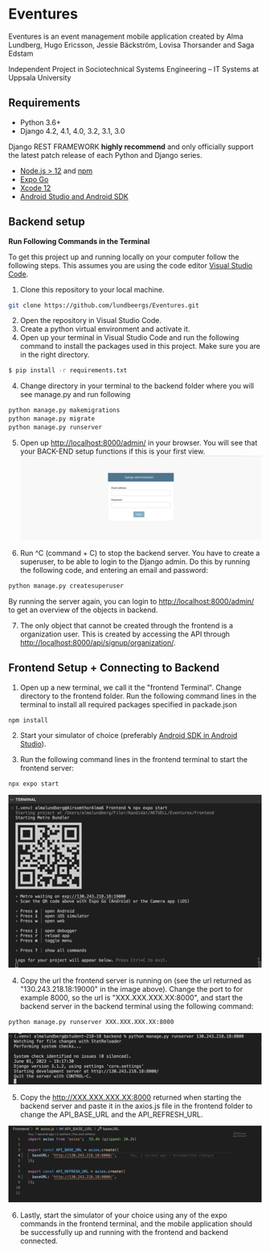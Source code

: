 # Eventures
Eventures is an event management mobile application created by Alma Lundberg, Hugo Ericsson, Jessie Bäckström, Lovisa Thorsander and Saga Edstam

Independent Project in Sociotechnical Systems Engineering – IT Systems at Uppsala University

## Requirements

* Python 3.6+
* Django 4.2, 4.1, 4.0, 3.2, 3.1, 3.0

Django REST FRAMEWORK **highly recommend** and only officially support the latest patch release of each Python and Django series.

* [Node.js > 12](https://nodejs.org) and [npm](https://docs.npmjs.com/downloading-and-installing-node-js-and-npm)
* [Expo Go](https://reactnative.dev/docs/environment-setup)
* [Xcode 12](https://developer.apple.com/xcode)
* [Android Studio and Android SDK](https://developer.android.com/studio)

## Backend setup

**Run Following Commands in the Terminal**  

To get this project up and running locally on your computer follow the following steps. This assumes you are using the code editor [Visual Studio Code](https://code.visualstudio.com).

1. Clone this repository to your local machine.

```bash
git clone https://github.com/lundbeergs/Eventures.git
```
2. Open the repository in Visual Studio Code.
3. Create a python virtual environment and activate it.
4. Open up your terminal in Visual Studio Code and run the following command to install the packages used in this project. Make sure you are in the right directory.

```bash
$ pip install -r requirements.txt
```
4. Change directory in your terminal to the backend folder where you will see manage.py and run following

```bash
python manage.py makemigrations
python manage.py migrate
python manage.py runserver
```
5. Open up <http://localhost:8000/admin/> in your browser. You will see that your BACK-END setup functions if this is your first view.
![Backend runserver](/assets/success-runserver.png)

6. Run ^C (command + C) to stop the backend server. You have to create a superuser, to be able to login to the Django admin. Do this by running the following code, and entering an email and password:

```bash
python manage.py createsuperuser
```
By running the server again, you can login to <http://localhost:8000/admin/> to get an overview of the objects in backend. 

7. The only object that cannot be created through the frontend is a organization user. This is created by accessing the API through <http://localhost:8000/api/signup/organization/>.

## Frontend Setup + Connecting to Backend

1. Open up a new terminal, we call it the "frontend Terminal". Change directory to the frontend folder. Run the following command lines in the terminal to install all required packages specified in packade.json 

```bash
npm install
```

2. Start your simulator of choice (preferably [Android SDK in Android Studio](https://developer.android.com/studio)). 

3. Run the following command lines in the frontend terminal to start the frontend server:

```bash
npx expo start
```

![Frontend server running](/assets/npx-expo-start.png)

4. Copy the url the frontend server is running on (see the url returned as "130.243.218.18:19000" in the image above). Change the port to for example 8000, so the url is "XXX.XXX.XXX.XX:8000", and start the backend server in the backend terminal using the following command:


```bash
python manage.py runserver XXX.XXX.XXX.XX:8000
```

![Backend server running](/assets/python-runserver.png)

5. Copy the http://XXX.XXX.XXX.XX:8000 returned when starting the backend server and paste it in the axios.js file in the frontend folder to change the API_BASE_URL and the API_REFRESH_URL. 

![Axios url](/assets/Axios.png)

6. Lastly, start the simulator of your choice using any of the expo commands in the frontend terminal, and the mobile application should be successfully up and running with the frontend and backend connected.